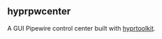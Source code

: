 ## hyprpwcenter

A GUI Pipewire control center built with [hyprtoolkit](https://github.com/hyprwm/hyprtoolkit).
